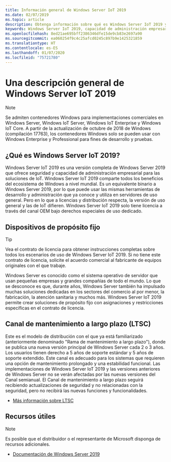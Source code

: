 ```yaml
---
title: Información general de Windows Server IoT 2019
ms.date: 02/07/2019
ms.topic: article
description: Obtenga información sobre qué es Windows Server IoT 2019 y lo que le permite hacer.
keywords: Windows Server IoT 2019, capacidad de administración empresarial, ecosistema de Windows, IoT
ms.openlocfilehash: 8ed21ae695bff2386346dfe15de9cb83e2697a90
ms.sourcegitcommit: ea060254f9c4c25afcd0245c897b9e1425321859
ms.translationtype: HT
ms.contentlocale: es-ES
ms.lasthandoff: 01/07/2020
ms.locfileid: "75721780"
---
```

# <a name="an-overview-of-windows-server-iot-2019"></a>Una descripción general de Windows Server IoT 2019

> [!NOTE]
> Se admiten contenedores Windows para implementaciones comerciales en Windows Server, Windows IoT Server, Windows IoT Enterprise y Windows IoT Core.  A partir de la actualización de octubre de 2018 de Windows (compilación 17763), los contenedores Windows solo se pueden usar con Windows Enterprise y Professional para fines de desarrollo y pruebas.

## <a name="what-is-windows-server-iot-2019"></a>¿Qué es Windows Server IoT 2019?
Windows Server IoT 2019 es una versión completa de Windows Server 2019 que ofrece seguridad y capacidad de administración empresarial para las soluciones de IoT. Windows Server IoT 2019 comparte todos los beneficios del ecosistema de Windows a nivel mundial. Es un equivalente binario a Windows Server 2019, por lo que puede usar las mismas herramientas de desarrollo y administración que ya conoce y utiliza en servidores de uso general. Pero en lo que a licencias y distribución respecta, la versión de uso general y las de IoT difieren.  Windows Server IoT 2019 solo tiene licencia a través del canal OEM bajo derechos especiales de uso dedicado.

## <a name="fixed-purpose-devices"></a>Dispositivos de propósito fijo 

> [!TIP]
> Vea el contrato de licencia para obtener instrucciones completas sobre todos los escenarios de uso de Windows Server IoT 2019. Si no tiene este contrato de licencia, solicite el acuerdo comercial al fabricante de equipos originales con el que trabaje.

Windows Server es conocido como el sistema operativo de servidor que usan pequeñas empresas y grandes compañías de todo el mundo. Lo que se desconoce es que, durante años, Windows Server también ha impulsado muchas soluciones dedicadas en los sectores del comercio al por menor, la fabricación, la atención sanitaria y muchos más. Windows Server IoT 2019 permite crear soluciones de propósito fijo con asignaciones y restricciones específicas en el contrato de licencia.

## <a name="long-term-servicing-channel-ltsc"></a>Canal de mantenimiento a largo plazo (LTSC)

Este es el modelo de distribución con el que ya está familiarizado (anteriormente denominado "Rama de mantenimiento a largo plazo"), donde se publica una nueva versión principal de Windows Server cada 2 o 3 años. Los usuarios tienen derecho a 5 años de soporte estándar y 5 años de soporte extendido. Este canal es adecuado para los sistemas que requieren una opción de mantenimiento prolongado y una estabilidad funcional. Las implementaciones de Windows Server IoT 2019 y las versiones anteriores de Windows Server no se verán afectadas por las nuevas versiones del Canal semianual. El Canal de mantenimiento a largo plazo seguirá recibiendo actualizaciones de seguridad y no relacionadas con la seguridad, pero no recibirá las nuevas funciones y funcionalidades.

* [Más información sobre LTSC](https://docs.microsoft.com/windows-server/get-started-19/servicing-channels-19#long-term-servicing-channel-ltsc)

## <a name="helpful-resources"></a>Recursos útiles
> [!NOTE]
> Es posible que el distribuidor o el representante de Microsoft disponga de recursos adicionales.

* [Documentación de Windows Server 2019](https://docs.microsoft.com/windows-server/index)
